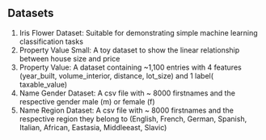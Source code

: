 ## Datasets

1) Iris Flower Dataset: Suitable for demonstrating simple machine learning classification tasks
2) Property Value Small: A toy dataset to show the linear relationship between house size and price
3) Property Value: A dataset containing ~1,100 entries with 4 features (year_built, volume_interior, distance, lot_size) and 1 label( taxable_value)
4) Name Gender Dataset: A csv file with ~ 8000 firstnames and the respective gender male (m) or female (f)
5) Name Region Dataset: A csv file with ~ 8000 firstnames and the respective region they belong to (English, French, German, Spanish, Italian, African, Eastasia, Middleeast, Slavic)
